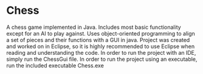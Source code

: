# Chess
A chess game implemented in Java. Includes most basic functionality except for an AI to play against.
Uses object-oriented programming to align a set of pieces and their functions with a GUI in java.
Project was created and worked on in Eclipse, so it is highly recommended to use Eclipse when reading and understanding the code.
In order to run the project with an IDE, simply run the ChessGui file.
In order to run the project using an executable, run the included executable Chess.exe
